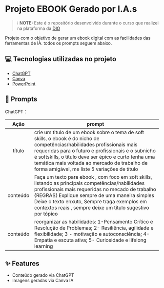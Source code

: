 
# Projeto EBOOK Gerado por I.A.s


 > ℹ️ **NOTE:** Este é o repositório desenvolvido durante o curso que realizei na plataforma da [DIO](https://dio.me)

Projeto com o objetivo de gerar um ebook digital com as facilidades das ferramentas de IA. todos os prompts
seguem abaixo.


## 💻 Tecnologias utilizadas no projeto

- [ChatGPT](https://chat.openai.com/) 
- [Canva](https://www.canva.com/pt_br/gerador-imagem-ia/)
- [PowerPoint](https://www.microsoft.com/en/microsoft-365/powerpoint)

## 🧠 Prompts


ChatGPT：

|   Ação   | prompt                                                                                                                                                                                                                                                                         |
| :------: | ------------------------------------------------------------------------------------------------------------------------------------------------------------------------------------------------------------------------------------------------------------------------------ |
|  título  | crie um titulo de um ebook sobre o tema de soft skills, o ebook é do nicho de competências/habilidades profissionais mais requeridas para o futuro e profissionais e o subnicho é softskills, o titulo deve ser épico e curto tenha uma temática mais voltada ao mercado de trabalho de forma amigável, me liste 5 variações de título                                                      |
| conteúdo | Faça um texto para ebook , com foco em soft skills, listando as principais competências/habilidades profissionais mais requeridas no mecado de trabalho {REGRAS} Explique sempre de uma maneira simples Deixe o texto enxuto, Sempre traga exemplos em contextos reais , sempre deixe um título sugestivo por tópico 
| conteúdo |reorganizar as habilidades: 1-Pensamento Crítico e Resolução de Problemas; 2- Resiliência, agilidade e flexibilidade;  3 - motivação e autoconsciência; 4- Empatia e escuta ativa; 5- Curiosidade e lifelong learning


## ✨ Features

- Conteúdo gerado via ChatGPT
- Imagens geradas via Canva IA
